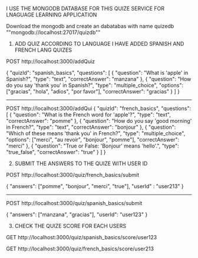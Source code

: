 I USE THE MONGODB DATABASE FOR THIS QUIZE SERVICE FOR LNAGUAGE LEARNING APPLICATION

Download the mongodb and create an dabatabas with name quizedb
""mongodb://localhost:27017/quizdb""

1. ADD QUIZ ACCORDING TO LANGUAGE I HAVE ADDED SPANISH AND FRENCH LANG QUIZES

POST http://localhost:3000/addQuiz

{
    "quizId": "spanish_basics",
    "questions": [
        { "question": "What is 'apple' in Spanish?", "type": "text", "correctAnswer": "manzana" },
        { "question": "How do you say 'thank you' in Spanish?", "type": "multiple_choice", "options": ["gracias", "hola", "adios", "por favor"], "correctAnswer": "gracias" }
    ]
}
****************************************************************************************************************************************************************************************************************************************************************************************************************************************
POST http://localhost:3000/addQui
{
    "quizId": "french_basics",
    "questions": [
        {
            "question": "What is the French word for 'apple'?",
            "type": "text",
            "correctAnswer": "pomme"
        },
        {
            "question": "How do you say 'good morning' in French?",
            "type": "text",
            "correctAnswer": "bonjour"
        },
        {
            "question": "Which of these means 'thank you' in French?",
            "type": "multiple_choice",
            "options": ["merci", "au revoir", "bonjour", "pomme"],
            "correctAnswer": "merci"
        },
        {
            "question": "True or False: 'Bonjour' means 'hello'.",
            "type": "true_false",
            "correctAnswer": "true"
        }
    ]
}

2. SUBMIT THE ANSWERS TO THE QUIZE WITH USER ID

POST http://localhost:3000/quiz/french_basics/submit


{
    "answers": ["pomme", "bonjour", "merci", "true"],
    "userId" : "user213"
}

****************************************************************************************************************************************************************************************************************************************************************************************************************************************
POST http://localhost:3000/quiz/spanish_basics/submit

{
    "answers": ["manzana", "gracias"],
    "userId": "user123"
}

3. CHECK THE QUIZE SCORE FOR EACH USERS

GET http://localhost:3000/quiz/spanish_basics/score/user123

GET http://localhost:3000/quiz/french_basics/score/user213
